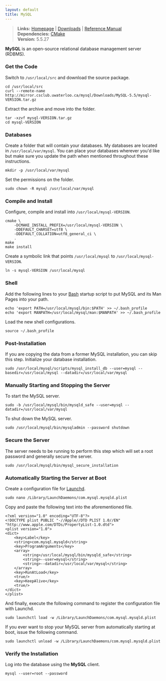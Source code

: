 ```yaml
---
layout: default
title: MySQL
---
```


> **Links:** [Homepage](http://www.mysql.com/) | [Downloads](http://www.mysql.com/downloads/mysql/) | [Reference Manual](http://dev.mysql.com/doc/refman/5.5/en/index.html)  
> **Dependencies:** [CMake](cmake.html)  
> **Version:** <span id="version">5.5.27</span>


**MySQL** is an open-source relational database management server (RDBMS).


### Get the Code

Switch to `/usr/local/src` and download the source package.

	cd /usr/local/src
	curl --remote-name http://mirror.csclub.uwaterloo.ca/mysql/Downloads/MySQL-5.5/mysql-VERSION.tar.gz

Extract the archive and move into the folder.

	tar -xzvf mysql-VERSION.tar.gz
	cd mysql-VERSION


### Databases

Create a folder that will contain your databases. My databases are located in `/usr/local/var/mysql`. You can place your databases wherever you'd like but make sure you update the path when mentioned throughout these instructions.

	mkdir -p /usr/local/var/mysql

Set the permissions on the folder.

	sudo chown -R mysql /usr/local/var/mysql


### Compile and Install

Configure, compile and install into `/usr/local/mysql-VERSION`.

	cmake \
		-DCMAKE_INSTALL_PREFIX=/usr/local/mysql-VERSION \
		-DDEFAULT_CHARSET=utf8 \
		-DDEFAULT_COLLATION=utf8_general_ci \
		.
	make
	make install

Create a symbolic link that points `/usr/local/mysql` to `/usr/local/mysql-VERSION`.

	ln -s mysql-VERSION /usr/local/mysql


### Shell

Add the following lines to your [Bash](http://en.wikipedia.org/wiki/Bash_%28Unix_shell%29) startup script to put MySQL and its Man Pages into your path.

	echo 'export PATH=/usr/local/mysql/bin:$PATH' >> ~/.bash_profile
	echo 'export MANPATH=/usr/local/mysql/man:$MANPATH' >> ~/.bash_profile

Load the new shell configurations.

	source ~/.bash_profile


### Post-Installation

If you are copying the data from a former MySQL installation, you can skip this step. Initialize your database installation.

	sudo /usr/local/mysql/scripts/mysql_install_db --user=mysql --basedir=/usr/local/mysql --datadir=/usr/local/var/mysql


### Manually Starting and Stopping the Server

To start the MySQL server.

	sudo -b /usr/local/mysql/bin/mysqld_safe --user=mysql --datadir=/usr/local/var/mysql

To shut down the MySQL server.

	sudo /usr/local/mysql/bin/mysqladmin --password shutdown


### Secure the Server

The server needs to be running to perform this step which will set a root password and generally secure the server.

	sudo /usr/local/mysql/bin/mysql_secure_installation


### Automatically Starting the Server at Boot

Create a configuration file for [Launchd](http://en.wikipedia.org/wiki/Launchd).

	sudo nano /Library/LaunchDaemons/com.mysql.mysqld.plist

Copy and paste the following text into the aforementioned file.

	<?xml version="1.0" encoding="UTF-8"?>
	<!DOCTYPE plist PUBLIC "-//Apple//DTD PLIST 1.0//EN" "http://www.apple.com/DTDs/PropertyList-1.0.dtd">
	<plist version="1.0">
	<dict>
		<key>Label</key>
		<string>com.mysql.mysqld</string>
		<key>ProgramArguments</key>
		<array>
			<string>/usr/local/mysql/bin/mysqld_safe</string>
			<string>--user=mysql</string>
			<string>--datadir=/usr/local/var/mysql</string>
		</array>
		<key>RunAtLoad</key>
		<true/>
		<key>KeepAlive</key>
		<true/>
	</dict>
	</plist>


And finally, execute the following command to register the configuration file with Launchd.

	sudo launchctl load -w /Library/LaunchDaemons/com.mysql.mysqld.plist

If you ever want to stop your MySQL server from automatically starting at boot, issue the following command.

	sudo launchctl unload -w /Library/LaunchDaemons/com.mysql.mysqld.plist


### Verify the Installation

Log into the database using the **MySQL** client.

	mysql --user=root --password
